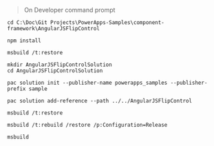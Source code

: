 > On Developer command prompt
```
cd C:\Doc\Git Projects\PowerApps-Samples\component-framework\AngularJSFlipControl
```

```
npm install
```

```
msbuild /t:restore
```

```
mkdir AngularJSFlipControlSolution
cd AngularJSFlipControlSolution
```

```
pac solution init --publisher-name powerapps_samples --publisher-prefix sample
```

```
pac solution add-reference --path ../../AngularJSFlipControl
```

```
msbuild /t:restore
```

```
msbuild /t:rebuild /restore /p:Configuration=Release
```

```
msbuild
```